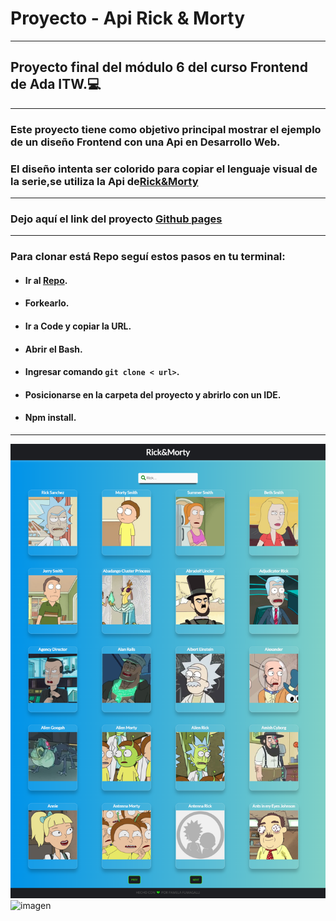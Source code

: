 # Proyecto - Api Rick & Morty
***
## Proyecto final del módulo 6 del curso Frontend de Ada ITW.💻
***
### Este proyecto tiene como objetivo principal mostrar el ejemplo de un diseño Frontend con una Api en Desarrollo Web.
### El diseño intenta ser colorido para copiar el lenguaje visual de la serie,se utiliza la Api de[Rick&Morty](https://rickandmortyapi.com/documentation/)
*****
### Dejo aquí el link del proyecto [Github pages](https://pame-85.github.io/Proyecto-4-Api-Rick-Morty/)
*****
### Para clonar está Repo seguí estos pasos en tu terminal:
- #### Ir al [Repo](git@github.com:Pame-85/Proyecto-4-Api-Rick-Morty.git).
- #### Forkearlo.
- #### Ir a Code y copiar la URL.
- #### Abrir el Bash.
- #### Ingresar comando ```git clone < url>```.
- #### Posicionarse en la carpeta del proyecto y abrirlo con un IDE.
- #### Npm install.
*****
![imagen](/image/gral.rick.png)
![imagen](/image/search.morty.png)


